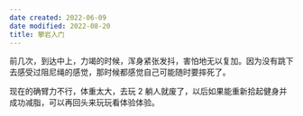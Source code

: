 ```yaml
---
date created: 2022-06-09
date modified: 2022-08-20
title: 攀岩入门
---
```


前几次，到达中上，力竭的时候，浑身紧张发抖，害怕地无以复加。因为没有跳下去感受过阻尼绳的感觉，那时候都感觉自己可能随时要摔死了。

现在的确臂力不行，体重太大，去玩 2 躺人就废了，以后如果能重新拾起健身并成功减脂，可以再回头来玩玩看体验体验。
